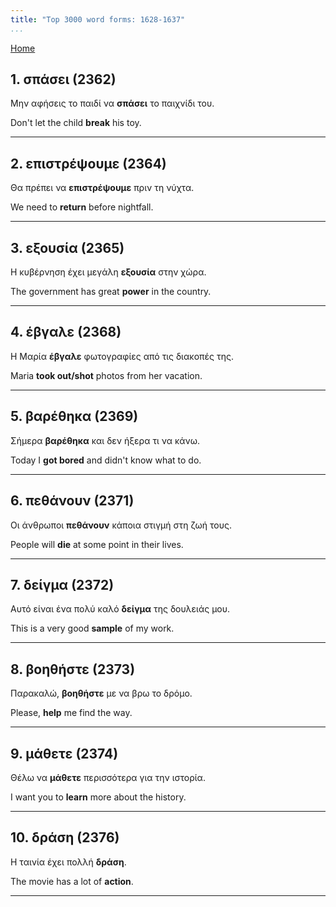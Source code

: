 ```yaml
---
title: "Top 3000 word forms: 1628-1637"
...
```


[Home](./) 

## 1. σπάσει (2362)

Μην αφήσεις το παιδί να **σπάσει** το παιχνίδι του.

Don't let the child **break** his toy.

---

## 2. επιστρέψουμε (2364)

Θα πρέπει να **επιστρέψουμε** πριν τη νύχτα.

We need to **return** before nightfall.

---

## 3. εξουσία (2365)

Η κυβέρνηση έχει μεγάλη **εξουσία** στην χώρα.  

The government has great **power** in the country.

---

## 4. έβγαλε (2368)

Η Μαρία **έβγαλε** φωτογραφίες από τις διακοπές της.  

Maria **took out/shot** photos from her vacation.

---

## 5. βαρέθηκα (2369)

Σήμερα **βαρέθηκα** και δεν ήξερα τι να κάνω.  

Today I **got bored** and didn't know what to do.

---

## 6. πεθάνουν (2371)

Οι άνθρωποι **πεθάνουν** κάποια στιγμή στη ζωή τους.

People will **die** at some point in their lives.

---

## 7. δείγμα (2372)

Αυτό είναι ένα πολύ καλό **δείγμα** της δουλειάς μου.  

This is a very good **sample** of my work.

---

## 8. βοηθήστε (2373)

Παρακαλώ, **βοηθήστε** με να βρω το δρόμο.

Please, **help** me find the way.

---

## 9. μάθετε (2374)

Θέλω να **μάθετε** περισσότερα για την ιστορία.

I want you to **learn** more about the history.

---

## 10. δράση (2376)

Η ταινία έχει πολλή **δράση**.  

The movie has a lot of **action**.

---

